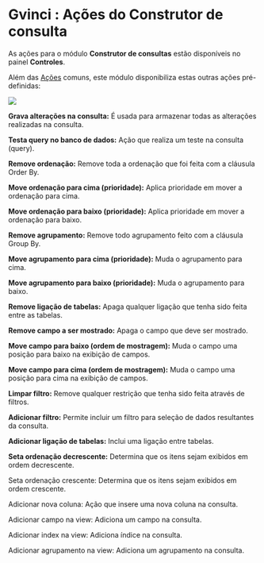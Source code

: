 # Gvinci : Ações do Construtor de consulta

As ações para o módulo **Construtor de consultas** estão disponíveis no painel **Controles**.

Além das [Ações](http://www.gvinci.com.br/manual/acoes3.htm) comuns, este módulo disponibiliza estas outras ações pré-definidas:

![](http://www.gvinci.com.br/manual/controleacessoa%E7oes.zoom80.png)

**Grava alterações na consulta:** É usada para armazenar todas as alterações realizadas na consulta.

**Testa query no banco de dados:** Ação que realiza um teste na consulta \(query\).

**Remove ordenação:** Remove toda a ordenação que foi feita com a cláusula Order By.

**Move ordenação para cima \(prioridade\):** Aplica prioridade em mover a ordenação para cima.

**Move ordenação para baixo \(prioridade\):** Aplica prioridade em mover a ordenação para baixo.

**Remove agrupamento:** Remove todo agrupamento feito com a cláusula Group By.

**Move agrupamento para cima \(prioridade\):** Muda o agrupamento para cima.

**Move agrupamento para baixo \(prioridade\):** Muda o agrupamento para baixo.

**Remove ligação de tabelas:** Apaga qualquer ligação que tenha sido feita entre as tabelas.

**Remove campo a ser mostrado:** Apaga o campo que deve ser mostrado.

**Move campo para baixo \(ordem de mostragem\):** Muda o campo uma posição para baixo na exibição de campos.

**Move campo para cima \(ordem de mostragem\):** Muda o campo uma posição para cima na exibição de campos.

**Limpar filtro:** Remove qualquer restrição que tenha sido feita através de filtros.

**Adicionar filtro:** Permite incluir um filtro para seleção de dados resultantes da consulta.

**Adicionar ligação de tabelas:** Inclui uma ligação entre tabelas.

**Seta ordenação decrescente:** Determina que os itens sejam exibidos em ordem decrescente.

Seta ordenação crescente: Determina que os itens sejam exibidos em ordem crescente.

Adicionar nova coluna: Ação que insere uma nova coluna na consulta.

Adicionar campo na view: Adiciona um campo na consulta.

Adicionar index na view: Adiciona índice na consulta.

Adicionar agrupamento na view: Adiciona um agrupamento na consulta.

